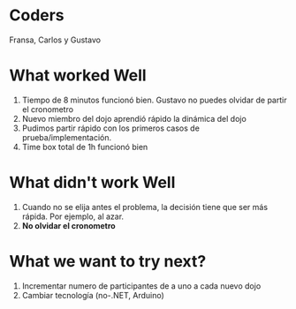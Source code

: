 # Coders
Fransa, Carlos y Gustavo

# What worked Well
1. Tiempo de 8 minutos funcionó bien. Gustavo no puedes olvidar de partir el cronometro
2. Nuevo miembro del dojo aprendió rápido la dinámica del dojo
3. Pudimos partir rápido con los primeros casos de prueba/implementación.
4. Time box total de 1h funcionó bien

# What didn't work Well
1. Cuando no se elija antes el problema, la decisión tiene que ser más rápida. Por ejemplo, al azar.
2. **No olvidar el cronometro**

# What we want to try next?
1. Incrementar numero de participantes de a uno a cada nuevo dojo
2. Cambiar tecnología (no-.NET, Arduino)
